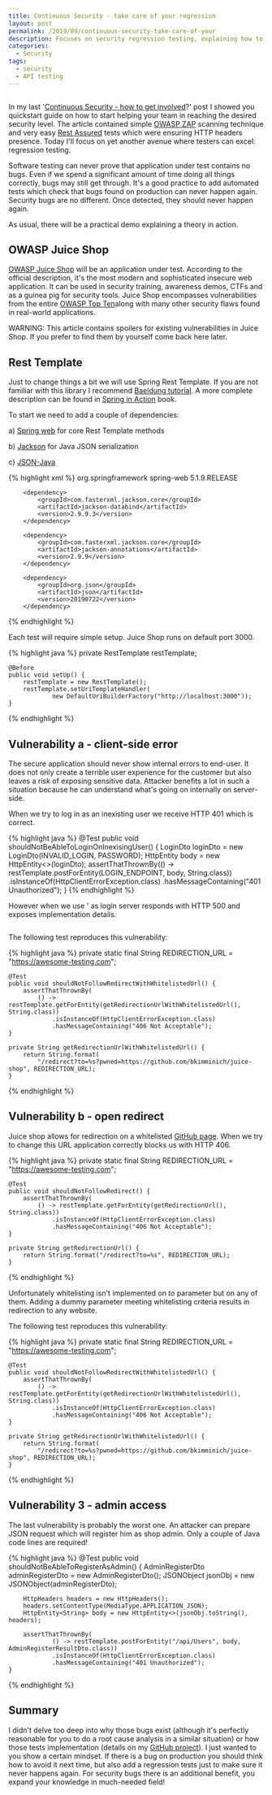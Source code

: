 ```yaml
---
title: Continuous Security - take care of your regression
layout: post
permalink: /2019/09/continuous-security-take-care-of-your
description: Focuses on security regression testing, explaining how to add automated tests for security bugs found in production using OWASP Juice Shop and Spring Rest Template, with examples for specific vulnerabilities.
categories:
  - Security
tags:
  - security
  - API testing 
---
```


<img src="/images/blog/photo-1519575706483-221027bfbb31.jpeg" loading="lazy" alt="">

In my
last '[Continuous Security - how to get involved](https://www.awesome-testing.com/2019/08/continuous-security-how-to-get-involved.html)?'
post I showed you quickstart guide on how to start helping your team in reaching the desired security level. The article
contained simple [OWASP ZAP](https://www.awesome-testing.com/2018/12/continuous-security-with-owasp-zap.html) scanning
technique and very
easy [Rest Assured](https://www.awesome-testing.com/2016/07/restful-api-testing-with-rest-assured-1.html) tests which
were ensuring HTTP headers presence. Today I'll focus on yet another avenue where testers can excel: regression testing.

Software testing can never prove that application under test contains no bugs. Even if we spend a significant amount of
time doing all things correctly, bugs may still get through. It's a good practice to add automated tests which check
that bugs found on production can never happen again. Security bugs are no different. Once detected, they should never
happen again.

As usual, there will be a practical demo explaining a theory in action.

## OWASP Juice Shop

[OWASP Juice Shop](https://www.owasp.org/index.php/OWASP_Juice_Shop_Project) will be an application under test.
According to the official description, it's the most modern and sophisticated insecure web application. It can be used
in security training, awareness demos, CTFs and as a guinea pig for security tools. Juice Shop encompasses
vulnerabilities from the entire [OWASP Top Ten](https://www.owasp.org/index.php/OWASP_Top_Ten)along with many other
security flaws found in real-world applications.

WARNING: This article contains spoilers for existing vulnerabilities in Juice Shop. If you prefer to find them by
yourself come back here later.

## Rest Template

Just to change things a bit we will use Spring Rest Template. If you are not familiar with this library I
recommend [Baeldung tutorial](https://www.baeldung.com/rest-template). A more complete description can be found
in [Spring in Action](https://www.amazon.com/Spring-Action-Craig-Walls/dp/1617294942) book.

To start we need to add a couple of dependencies:

a) [Spring web](https://docs.spring.io/spring/docs/5.1.9.RELEASE/spring-framework-reference/integration.html#rest-client-access)
for core Rest Template methods

b) [Jackson](https://github.com/FasterXML/jackson) for Java JSON serialization

c) [JSON-Java](https://github.com/stleary/JSON-java)

{% highlight xml %}
<dependency>
<groupId>org.springframework</groupId>
<artifactId>spring-web</artifactId>
<version>5.1.9.RELEASE</version>
</dependency>

        <dependency>
            <groupId>com.fasterxml.jackson.core</groupId>
            <artifactId>jackson-databind</artifactId>
            <version>2.9.9.3</version>
        </dependency>

        <dependency>
            <groupId>com.fasterxml.jackson.core</groupId>
            <artifactId>jackson-annotations</artifactId>
            <version>2.9.9</version>
        </dependency>
        
        <dependency>
            <groupId>org.json</groupId>
            <artifactId>json</artifactId>
            <version>20190722</version>
        </dependency>

{% endhighlight %}

Each test will require simple setup. Juice Shop runs on default port 3000.

{% highlight java %}
private RestTemplate restTemplate;

    @Before
    public void setUp() {
        restTemplate = new RestTemplate();
        restTemplate.setUriTemplateHandler(
                new DefaultUriBuilderFactory("http://localhost:3000"));
    }

{% endhighlight %}

## Vulnerability a - client-side error

The secure application should never show internal errors to end-user. It does not only create a terrible user experience
for the customer but also leaves a risk of exposing sensitive data. Attacker benefits a lot in such a situation because
he can understand what's going on internally on server-side.

When we try to log in as an inexisting user we receive HTTP 401 which is correct.

{% highlight java %}
@Test
public void shouldNotBeAbleToLoginOnInexisingUser() {
LoginDto loginDto = new LoginDto(INVALID_LOGIN, PASSWORD);
HttpEntity<LoginDto> body = new HttpEntity<>(loginDto);
assertThatThrownBy(() -> restTemplate.postForEntity(LOGIN_ENDPOINT, body, String.class))
.isInstanceOf(HttpClientErrorException.class)
.hasMessageContaining("401 Unauthorized");
}
{% endhighlight %}

However when we use ' as login server responds with HTTP 500 and exposes implementation details.

<img src="/images/blog/error_js-console.png" loading="lazy" alt="">

The following test reproduces this vulnerability:

{% highlight java %}
private static final String REDIRECTION_URL = "https://awesome-testing.com";

    @Test
    public void shouldNotFollowRedirectWithWhitelistedUrl() {
        assertThatThrownBy(
            () -> restTemplate.getForEntity(getRedirectionUrlWithWhitelistedUrl(), String.class))
                .isInstanceOf(HttpClientErrorException.class)
                .hasMessageContaining("406 Not Acceptable");
    }

    private String getRedirectionUrlWithWhitelistedUrl() {
        return String.format(
            "/redirect?to=%s?pwned=https://github.com/bkimminich/juice-shop", REDIRECTION_URL);
    }

{% endhighlight %}

## Vulnerability b - open redirect

Juice shop allows for redirection on a whitelisted [GitHub page](https://github.com/bkimminich/juice-shop). When we try
to change this URL application correctly blocks us with HTTP 406.

{% highlight java %}
private static final String REDIRECTION_URL = "https://awesome-testing.com";

    @Test
    public void shouldNotFollowRedirect() {
        assertThatThrownBy(
            () -> restTemplate.getForEntity(getRedirectionUrl(), String.class))
                .isInstanceOf(HttpClientErrorException.class)
                .hasMessageContaining("406 Not Acceptable");
    }
    
    private String getRedirectionUrl() {
        return String.format("/redirect?to=%s", REDIRECTION_URL);
    }

{% endhighlight %}

Unfortunately whitelisting isn't implemented on _to_ parameter but on any of them. Adding a dummy parameter meeting
whitelisting criteria results in redirection to any website.

The following test reproduces this vulnerability:

{% highlight java %}
private static final String REDIRECTION_URL = "https://awesome-testing.com";

    @Test
    public void shouldNotFollowRedirectWithWhitelistedUrl() {
        assertThatThrownBy(
            () -> restTemplate.getForEntity(getRedirectionUrlWithWhitelistedUrl(), String.class))
                .isInstanceOf(HttpClientErrorException.class)
                .hasMessageContaining("406 Not Acceptable");
    }

    private String getRedirectionUrlWithWhitelistedUrl() {
        return String.format(
            "/redirect?to=%s?pwned=https://github.com/bkimminich/juice-shop", REDIRECTION_URL);
    }

{% endhighlight %}

## Vulnerability 3 - admin access

The last vulnerability is probably the worst one. An attacker can prepare JSON request which will register him as shop
admin. Only a couple of Java code lines are required!

{% highlight java %}
@Test
public void shouldNotBeAbleToRegisterAsAdmin() {
AdminRegisterDto adminRegisterDto = new AdminRegisterDto();
JSONObject jsonObj = new JSONObject(adminRegisterDto);

        HttpHeaders headers = new HttpHeaders();
        headers.setContentType(MediaType.APPLICATION_JSON);
        HttpEntity<String> body = new HttpEntity<>(jsonObj.toString(), headers);

        assertThatThrownBy(
                () -> restTemplate.postForEntity("/api/Users", body, AdminRegisterResultDto.class))
                .isInstanceOf(HttpClientErrorException.class)
                .hasMessageContaining("401 Unauthorized");
    }

{% endhighlight %}

## Summary

I didn't delve too deep into why those bugs exist (although it's perfectly reasonable for you to do a root cause
analysis in a similar situation) or how those tests implementation (details on
my [GitHub project](https://github.com/slawekradzyminski/AwesomeTesting)). I just wanted to you show a certain mindset.
If there is a bug on production you should think how to avoid it next time, but also add a regression tests just to make
sure it never happens again. For security bugs there is an additional benefit, you expand your knowledge in much-needed
field!
